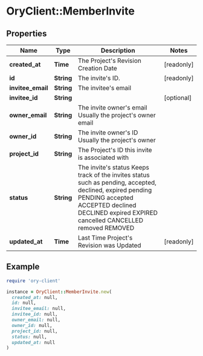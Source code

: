 # OryClient::MemberInvite

## Properties

| Name | Type | Description | Notes |
| ---- | ---- | ----------- | ----- |
| **created_at** | **Time** | The Project&#39;s Revision Creation Date | [readonly] |
| **id** | **String** | The invite&#39;s ID. | [readonly] |
| **invitee_email** | **String** | The invitee&#39;s email |  |
| **invitee_id** | **String** |  | [optional] |
| **owner_email** | **String** | The invite owner&#39;s email Usually the project&#39;s owner email |  |
| **owner_id** | **String** | The invite owner&#39;s ID Usually the project&#39;s owner |  |
| **project_id** | **String** | The Project&#39;s ID this invite is associated with |  |
| **status** | **String** | The invite&#39;s status Keeps track of the invites status such as pending, accepted, declined, expired pending PENDING accepted ACCEPTED declined DECLINED expired EXPIRED cancelled CANCELLED removed REMOVED |  |
| **updated_at** | **Time** | Last Time Project&#39;s Revision was Updated | [readonly] |

## Example

```ruby
require 'ory-client'

instance = OryClient::MemberInvite.new(
  created_at: null,
  id: null,
  invitee_email: null,
  invitee_id: null,
  owner_email: null,
  owner_id: null,
  project_id: null,
  status: null,
  updated_at: null
)
```

